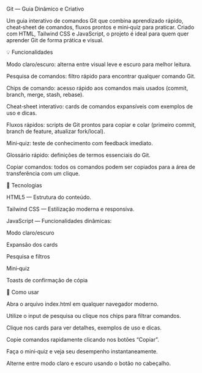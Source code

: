 Git — Guia Dinâmico e Criativo

Um guia interativo de comandos Git que combina aprendizado rápido, cheat‑sheet de comandos, fluxos prontos e mini‑quiz para praticar. Criado com HTML, Tailwind CSS e JavaScript, o projeto é ideal para quem quer aprender Git de forma prática e visual.

💡 Funcionalidades

Modo claro/escuro: alterna entre visual leve e escuro para melhor leitura.

Pesquisa de comandos: filtro rápido para encontrar qualquer comando Git.

Chips de comando: acesso rápido aos comandos mais usados (commit, branch, merge, stash, rebase).

Cheat‑sheet interativo: cards de comandos expansíveis com exemplos de uso e dicas.

Fluxos rápidos: scripts de Git prontos para copiar e colar (primeiro commit, branch de feature, atualizar fork/local).

Mini‑quiz: teste de conhecimento com feedback imediato.

Glossário rápido: definições de termos essenciais do Git.

Copiar comandos: todos os comandos podem ser copiados para a área de transferência com um clique.

🎨 Tecnologias

HTML5 — Estrutura do conteúdo.

Tailwind CSS — Estilização moderna e responsiva.

JavaScript — Funcionalidades dinâmicas:

Modo claro/escuro

Expansão dos cards

Pesquisa e filtros

Mini‑quiz

Toasts de confirmação de cópia

🚀 Como usar

Abra o arquivo index.html em qualquer navegador moderno.

Utilize o input de pesquisa ou clique nos chips para filtrar comandos.

Clique nos cards para ver detalhes, exemplos de uso e dicas.

Copie comandos rapidamente clicando nos botões “Copiar”.

Faça o mini‑quiz e veja seu desempenho instantaneamente.

Alterne entre modo claro e escuro usando o botão no cabeçalho.
